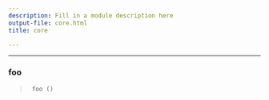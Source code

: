 ```yaml
---
description: Fill in a module description here
output-file: core.html
title: core

---
```




<!-- WARNING: THIS FILE WAS AUTOGENERATED! DO NOT EDIT! -->

---

### foo

>      foo ()


